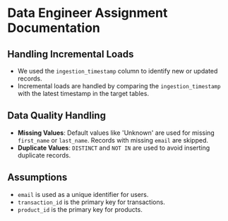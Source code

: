 # Data Engineer Assignment Documentation

## Handling Incremental Loads
- We used the `ingestion_timestamp` column to identify new or updated records.
- Incremental loads are handled by comparing the `ingestion_timestamp` with the latest timestamp in the target tables.

## Data Quality Handling
- **Missing Values**: Default values like 'Unknown' are used for missing `first_name` or `last_name`. Records with missing `email` are skipped.
- **Duplicate Values**: `DISTINCT` and `NOT IN` are used to avoid inserting duplicate records.

## Assumptions
- `email` is used as a unique identifier for users.
- `transaction_id` is the primary key for transactions.
- `product_id` is the primary key for products.